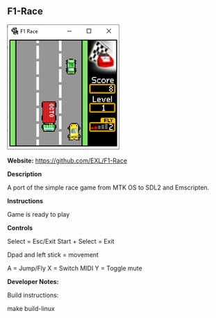 

## F1-Race

![Screenshot from Windows 10](https://github.com/EXL/F1-Race/raw/master/images/screenshot-windows.png)

**Website:** https://github.com/EXL/F1-Race

**Description**

A port of the simple race game from MTK OS to SDL2 and Emscripten.

**Instructions** 

Game is ready to play

**Controls**

Select = Esc/Exit
Start + Select = Exit

Dpad and left stick = movement

A = Jump/Fly
X = Switch MIDI
Y = Toggle mute

**Developer Notes:**

Build instructions:

make build-linux
